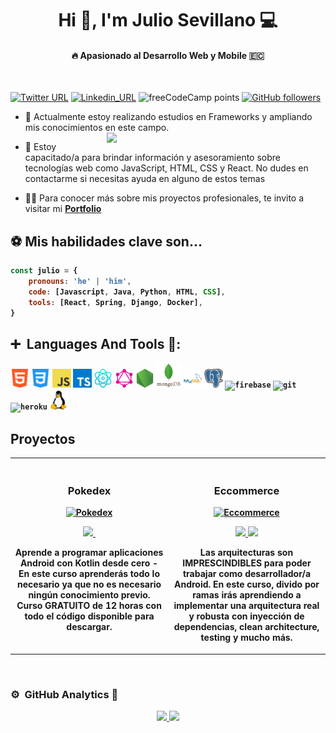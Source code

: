 <h1 align="center">Hi 👋, I'm Julio Sevillano 💻</h1><h4 align="center">🔥 Apasionado al Desarrollo Web y Mobile 🇪🇨</h4>

<img src="">

[![Twitter URL](https://img.shields.io/badge/Twitter-1DA1F2?style=for-the-badge&logo=twitter&logoColor=white)](https://twitter.com/acirdeveloper)
[![Linkedin_URL](https://img.shields.io/badge/LinkedIn-0077B5?style=for-the-badge&logo=linkedin&logoColor=white)](https://www.linkedin.com/in/julio-sevillano/)
![freeCodeCamp points](https://img.shields.io/freecodecamp/points/acirdev?logo=freeCodeCamp)
[![GitHub followers](https://img.shields.io/github/followers/AcirDeveloper.svg?style=social&label=Follow&maxAge=2592000)](https://github.com/AcirDeveloper)



- 🌱 Actualmente estoy realizando estudios en Frameworks y ampliando mis conocimientos en este campo.
  <img align='right' src="https://media.giphy.com/media/Kfl09udXYhbjajJwEt/giphy.gif" width="350">

- 💬 Estoy capacitado/a para brindar información y asesoramiento sobre tecnologías web como JavaScript, HTML, CSS y React. No dudes en contactarme si necesitas ayuda en alguno de estos temas

- 👨‍💻 Para conocer más sobre mis proyectos profesionales, te invito a visitar mi **[Portfolio](https://portafolio-acirdev.netlify.app)**

<h2><b> ⚽ Mis habilidades clave son...<br></h2>

```js
const julio = {
	pronouns: 'he' | 'him',
	code: [Javascript, Java, Python, HTML, CSS],
	tools: [React, Spring, Django, Docker],
}
```

## ➕&nbsp;&nbsp;Languages&nbsp;And Tools 🧰:
<div style="gap: 20px;">
<code><img height="30" alt="html5" 
src="./assets/images/html-5.png"></code>
<code><img height="30" alt="css3" 
src="./assets/images/css-3.png"></code>
<code><img height="30" alt="javascript" src="https://raw.githubusercontent.com/github/explore/80688e429a7d4ef2fca1e82350fe8e3517d3494d/topics/javascript/javascript.png"></code>
<code><img height="30" alt="typescript" src="https://raw.githubusercontent.com/github/explore/80688e429a7d4ef2fca1e82350fe8e3517d3494d/topics/typescript/typescript.png"></code>
<code><img height="30" alt="react" src="./assets/images/physics.png"></code>
<code><img height="30" alt="graphql" src="https://raw.githubusercontent.com/github/explore/5c058a388828bb5fde0bcafd4bc867b5bb3f26f3/topics/graphql/graphql.png"></code>
<code><img height="30" alt="nodejs" src="./assets/images/node-js.png"></code>
<code><img height="40" alt="mongodb" 
src="https://raw.githubusercontent.com/devicons/devicon/master/icons/mongodb/mongodb-original-wordmark.svg"></code> 
<code><img height="30" alt="mysql" 
src="https://raw.githubusercontent.com/devicons/devicon/master/icons/mysql/mysql-original-wordmark.svg"></code> 
<code><img height="30" alt="postgresql" src="./assets/images/postgre.png"></code>  
<code><img height="30" alt="firebase" 
src="https://www.vectorlogo.zone/logos/firebase/firebase-icon.svg"></code>
<code><img height="30" alt="git" 
src="https://www.vectorlogo.zone/logos/git-scm/git-scm-icon.svg"></code>
<code><img height="30" alt="heroku" 
src="https://www.vectorlogo.zone/logos/heroku/heroku-icon.svg"></code> 
<code><img height="30" alt="linux" 
src="./assets/images/linux.png"></code>
	</div>

	
## Proyectos
<table>
<tr>
<td width="50%">
<h3 align="center">Pokedex</h3>
<div align="center">
<a href="https://github.com/AcirDeveloper" target="_blank"><img src="http://example.com" width="400" alt="Pokedex"></a>
<p>
<a href="https://github.com/AcirDeveloper" target="_blank">
<img src="=for-the-badge&logo=github&logoColor=black">
</a>
<a href="https://youtu.be/vJapzH_46a8" target="_blank">
<img src="">
</a>
</p>
<p>Aprende a programar aplicaciones <strong>Android con Kotlin desde cero</strong> - En este curso aprenderás todo lo necesario ya que no es necesario ningún conocimiento previo. Curso <strong>GRATUITO de 12 horas</strong> con todo el código disponible para descargar.</p>
</div>
                                                                                      
</td>

<td width="50%">
               <br>
<h3 align="center">Eccommerce</h3>
<div align="center">                                       
<a href="https://github.com/AcirDeveloper" target="_blank"><img src="http://example.com" width="400" alt="Eccommerce"></a>
<br>
<p>
<a href="https://github.com/AcirDeveloper" target="_blank">
<img src="=for-the-badge&logo=github&logoColor=black">
</a>
<a href="https://youtu.be/hhhSMXi0R3E" target="_blank">
<img src="=for-the-badge&color=3fFD7f">
</a>
</p>
</p>Las arquitecturas son <strong>IMPRESCINDIBLES</strong> para poder trabajar como desarrollador/a Android. En este curso, divido por ramas irás aprendiendo a implementar una arquitectura real y robusta con inyección de dependencias, clean architecture, testing y mucho más.</p>
</div>                                                             
</table>                                                                                 
</div>
<br>

### ⚙️ &nbsp;GitHub Analytics 💯

<p align="center">
<a href="https://github.com/AcirDeveloper">
  <img height="180em" src="https://github-readme-stats-eight-theta.vercel.app/api?username=AcirDeveloper&show_icons=true&theme=algolia&include_all_commits=true&count_private=true"/>
  <img height="180em" src="https://github-readme-stats-eight-theta.vercel.app/api/top-langs/?username=AcirDeveloper&layout=compact&langs_count=8&theme=algolia"/>
</a>
</p>
